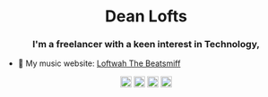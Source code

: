 <h1 align="center">Dean Lofts</h1>
<h3 align="center">I'm a freelancer with a keen interest in Technology,</h3>

- 🎵 My music website: [Loftwah The Beatsmiff](https://www.beatsmiff.com.au/)

<p align="center">
<a href="https://twitter.com/loftwah" target="blank"><img align="center" src="https://cdn.jsdelivr.net/npm/simple-icons@3.0.1/icons/twitter.svg" alt="ruxton" height="20" width="20" /></a>
<a href="https://linkedin.com/in/deanlofts" target="blank"><img align="center" src="https://cdn.jsdelivr.net/npm/simple-icons@3.0.1/icons/linkedin.svg" alt="ruxtonau" height="20" width="20" /></a>
<a href="https://fb.com/loftwahthebeatsmiff" target="blank"><img align="center" src="https://cdn.jsdelivr.net/npm/simple-icons@3.0.1/icons/facebook.svg" alt="greg.tangey" height="20" width="20" /></a>
<a href="https://instagram.com/loftwah" target="blank"><img align="center" src="https://cdn.jsdelivr.net/npm/simple-icons@3.0.1/icons/instagram.svg" alt="rhythmnpoetry" height="20" width="20" /></a>
</p>
